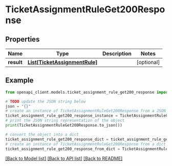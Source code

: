 # TicketAssignmentRuleGet200Response


## Properties

Name | Type | Description | Notes
------------ | ------------- | ------------- | -------------
**result** | [**List[TicketAssignmentRule]**](TicketAssignmentRule.md) |  | [optional] 

## Example

```python
from openapi_client.models.ticket_assignment_rule_get200_response import TicketAssignmentRuleGet200Response

# TODO update the JSON string below
json = "{}"
# create an instance of TicketAssignmentRuleGet200Response from a JSON string
ticket_assignment_rule_get200_response_instance = TicketAssignmentRuleGet200Response.from_json(json)
# print the JSON string representation of the object
print(TicketAssignmentRuleGet200Response.to_json())

# convert the object into a dict
ticket_assignment_rule_get200_response_dict = ticket_assignment_rule_get200_response_instance.to_dict()
# create an instance of TicketAssignmentRuleGet200Response from a dict
ticket_assignment_rule_get200_response_from_dict = TicketAssignmentRuleGet200Response.from_dict(ticket_assignment_rule_get200_response_dict)
```
[[Back to Model list]](../README.md#documentation-for-models) [[Back to API list]](../README.md#documentation-for-api-endpoints) [[Back to README]](../README.md)


